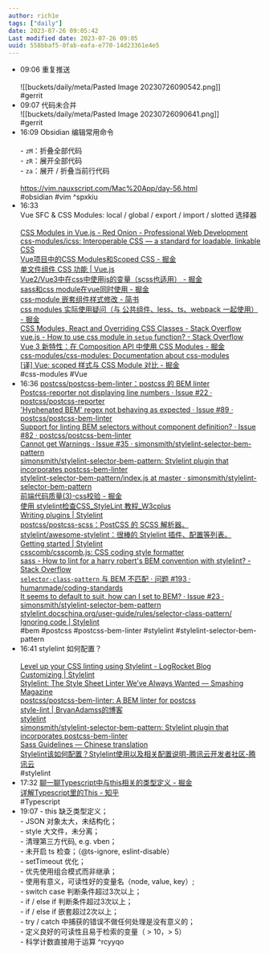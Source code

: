 ```yaml
---
author: rich1e
tags: ["daily"]
date: 2023-07-26 09:05:42
Last modified date: 2023-07-26 09:05
uuid: 558bbaf5-0fab-eafa-e770-14d23361e4e5
---
```


- 09:06 重复推送<br><br>![[buckets/daily/meta/Pasted Image 20230726090542.png]]<br>#gerrit
- 09:07 代码未合并<br>![[buckets/daily/meta/Pasted Image 20230726090641.png]]<br>#gerrit
- 16:09 Obsidian 编辑常用命令<br><br>- `zM`：折叠全部代码<br>- `zR`：展开全部代码<br>- `za`：展开 / 折叠当前行代码<br><br>https://vim.nauxscript.com/Mac%20App/day-56.html<br>#obsidian #vim ^spxkiu
- 16:33 <br>Vue SFC & CSS Modules: local / global / export / import / slotted 选择器<br><br>[CSS Modules in Vue.js - Red Onion - Professional Web Development](https://redonion.se/en/css-modules-in-vue-js-2/)<br>[css-modules/icss: Interoperable CSS — a standard for loadable, linkable CSS](https://github.com/css-modules/icss)<br>[Vue项目中的CSS Modules和Scoped CSS - 掘金](https://juejin.cn/post/7077080931541975076)<br>[单文件组件 CSS 功能 | Vue.js](https://cn.vuejs.org/api/sfc-css-features.html#css-modules)<br>[Vue2/Vue3中在css中使用js的变量（scss也适用） - 掘金](https://juejin.cn/post/7005744294799605773)<br>[sass和css module在vue同时使用 - 掘金](https://juejin.cn/post/7046928570979418126)<br>[css-module 嵌套组件样式修改 - 简书](https://www.jianshu.com/p/d256a2e32288)<br>[css modules 实际使用疑问（与 公共组件、less、ts、webpack 一起使用） - 掘金](https://juejin.cn/post/7067071342343880712)<br>[CSS Modules, React and Overriding CSS Classes - Stack Overflow](https://stackoverflow.com/questions/35209924/css-modules-react-and-overriding-css-classes)<br>[vue.js - How to use css module in `setup` function? - Stack Overflow](https://stackoverflow.com/questions/71164906/how-to-use-css-module-in-setup-function)<br>[Vue 3 新特性：在 Composition API 中使用 CSS Modules - 掘金](https://juejin.cn/post/6850037261728219144)<br>[css-modules/css-modules: Documentation about css-modules](https://github.com/css-modules/css-modules)<br>[[译] Vue: scoped 样式与 CSS Module 对比 - 掘金](https://juejin.cn/post/6844903673517211655#heading-1)<br>#css-modules #Vue
- 16:36 [postcss/postcss-bem-linter：postcss 的 BEM linter](https://github.com/postcss/postcss-bem-linter)<br>[Postcss-reporter not displaying line numbers · Issue #22 · postcss/postcss-reporter](https://github.com/postcss/postcss-reporter/issues?q=stylelint+is%3Aclosed)<br>['Hyphenated BEM' regex not behaving as expected · Issue #89 · postcss/postcss-bem-linter](https://github.com/postcss/postcss-bem-linter/issues/89)<br>[Support for linting BEM selectors without component definition? · Issue #82 · postcss/postcss-bem-linter](https://github.com/postcss/postcss-bem-linter/issues/82)<br>[Cannot get Warnings · Issue #35 · simonsmith/stylelint-selector-bem-pattern](https://github.com/simonsmith/stylelint-selector-bem-pattern/issues/35)<br>[simonsmith/stylelint-selector-bem-pattern: Stylelint plugin that incorporates postcss-bem-linter](https://github.com/simonsmith/stylelint-selector-bem-pattern)<br>[stylelint-selector-bem-pattern/index.js at master · simonsmith/stylelint-selector-bem-pattern](https://github.com/simonsmith/stylelint-selector-bem-pattern/blob/master/index.js#L8)<br>[前端代码质量(3)-css校验 - 掘金](https://juejin.cn/post/6885302959303819271#heading-9)<br>[使用 stylelint检查CSS_StyleLint 教程_W3cplus](https://www.w3cplus.com/css/stylelint.html)<br>[Writing plugins | Stylelint](https://stylelint.io/developer-guide/plugins)<br>[postcss/postcss-scss：PostCSS 的 SCSS 解析器。](https://github.com/postcss/postcss-scss)<br>[stylelint/awesome-stylelint：很棒的 Stylelint 插件、配置等列表。](https://github.com/stylelint/awesome-stylelint/#readme)<br>[Getting started | Stylelint](https://stylelint.io/user-guide/get-started)<br>[csscomb/csscomb.js: CSS coding style formatter](https://github.com/csscomb/csscomb.js)<br>[sass - How to lint for a harry robert's BEM convention with stylelint? - Stack Overflow](https://stackoverflow.com/questions/43272640/how-to-lint-for-a-harry-roberts-bem-convention-with-stylelint)<br>[`selector-class-pattern` 与 BEM 不匹配 · 问题 #193 · humanmade/coding-standards](https://github.com/humanmade/coding-standards/issues/193)<br>[It seems to default to suit, how can I set to BEM? · Issue #23 · simonsmith/stylelint-selector-bem-pattern](https://github.com/simonsmith/stylelint-selector-bem-pattern/issues/23)<br>[stylelint.docschina.org/user-guide/rules/selector-class-pattern/](https://stylelint.docschina.org/user-guide/rules/selector-class-pattern/)<br>[Ignoring code | Stylelint](https://stylelint.io/user-guide/ignore-code#parts-of-a-file)<br>#bem #postcss #postcss-bem-linter #stylelint #stylelint-selector-bem-pattern
- 16:41 stylelint 如何配置？<br><br>[Level up your CSS linting using Stylelint - LogRocket Blog](https://blog.logrocket.com/using-stylelint-improve-lint-css-scss-sass/)<br>[Customizing | Stylelint](https://stylelint.io/user-guide/customize/)<br>[Stylelint: The Style Sheet Linter We’ve Always Wanted — Smashing Magazine](https://www.smashingmagazine.com/2016/05/stylelint-the-style-sheet-linter-weve-always-wanted/)<br>[postcss/postcss-bem-linter: A BEM linter for postcss](https://github.com/postcss/postcss-bem-linter#defining-a-component)<br>[style-lint | BryanAdamss的博客](https://bryanadamss.github.io/2020/03/05/style-lint/)<br>[stylelint](https://stylelint.docschina.org/)<br>[simonsmith/stylelint-selector-bem-pattern: Stylelint plugin that incorporates postcss-bem-linter](https://github.com/simonsmith/stylelint-selector-bem-pattern)<br>[Sass Guidelines — Chinese translation](https://sass-guidelin.es/zh/#section-44)<br>[Stylelint该如何配置？Stylelint使用以及相关配置说明-腾讯云开发者社区-腾讯云](https://cloud.tencent.com/developer/article/2218908?cps_key=1d358d18a7a17b4a6df8d67a62fd3d3d)<br>#stylelint
- 17:32 [聊一聊Typescript中与this相关的类型定义 - 掘金](https://juejin.cn/post/6859914549341093896)<br>[详解Typescript里的This - 知乎](https://zhuanlan.zhihu.com/p/104565681)<br>#Typescript
- 19:07 - this 缺乏类型定义；<br>- JSON 对象太大，未结构化；<br>- style 大文件，未分离；<br>- 清理第三方代码, e.g. vben；<br>- 未开启 ts 检查；（@ts-ignore, eslint-disable）<br>- setTimeout 优化；<br>- 优先使用组合模式而非继承；<br>- 使用有意义，可读性好的变量名（node, value, key）;<br>- switch case 判断条件超过3次以上；<br>- if / else if 判断条件超过3次以上；<br>- if / else if 嵌套超过2次以上；<br>- try / catch 中捕获的错误不做任何处理是没有意义的；<br>- 定义良好的可读性且易于检索的变量（ > 10，> 5）<br>- 科学计数直接用于运算 ^rcyyqo